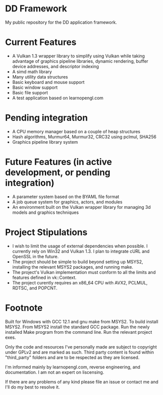 # DD Framework
My public repository for the DD application framework.

# Current Features
* A Vulkan 1.3 wrapper library to simplify using Vulkan while taking advantage of graphics pipeline libraries, dynamic rendering, buffer device addresses, and descriptor indexing
* A simd math library
* Many utility data structures
* Basic keyboard and mouse support
* Basic window support
* Basic file support
* A test application based on learnopengl.com

# Pending integration
* A CPU memory manager based on a couple of heap structures
* Hash algorithms, Murmur64, Murmur32, CRC32 using pclmul, SHA256
* Graphics pipeline library system

# Future Features (in active development, or pending integration)
* A parameter system based on the BYAML file format
* A job queue system for graphics, actors, and modules
* An environment built on the Vulkan wrapper library for managing 3d models and graphics techniques

# Project Stipulations
* I wish to limit the usage of external dependencies when possible. I currently rely on Win32 and Vulkan 1.3. I plan to integrate cURL and OpenSSL in the future.
* The project should be simple to build beyond setting up MSYS2, installing the relevant MSYS2 packages, and running make.
* The project's Vulkan implementation must conform to all the limits and features defined in vk::Context.
* The project curently requires an x86_64 CPU with AVX2, PCLMUL, RDTSC, and POPCNT.

# Footnote
Built for Windows with GCC 12.1 and gnu make from MSYS2. To build install MSYS2. From MSYS2 install the standard GCC package. Run the newly installed Make program from the command line. Run the relevant project exes.

Only the code and resources I've personally made are subject to copyright under GPLv2 and are marked as such. Third party content is found within "third_party" folders and are to be respected as they are licensed.

I'm informed mainly by learnopengl.com, reverse engineering, and documentation. I am not an expert on liscensing.

If there are any problems of any kind please file an issue or contact me and I'll do my best to resolve it.
